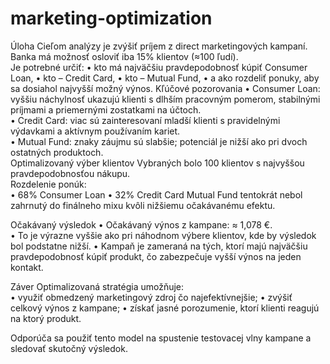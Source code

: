 # marketing-optimization

Úloha
Cieľom analýzy je zvýšiť príjem z direct marketingových kampaní.  
Banka má možnosť osloviť iba 15% klientov (≈100 ľudí).  
Je potrebné určiť:
•	kto má najväčšiu pravdepodobnosť kúpiť Consumer Loan,
•	kto – Credit Card,
•	kto – Mutual Fund,
•	a ako rozdeliť ponuky, aby sa dosiahol najvyšší možný výnos.
Kľúčové pozorovania
•	Consumer Loan: vyššiu náchylnosť ukazujú klienti s dlhším pracovným pomerom, stabilnými príjmami a priemernými zostatkami na účtoch.  
•	Credit Card: viac sú zainteresovaní mladší klienti s pravidelnými výdavkami a aktívnym používaním kariet.  
•	Mutual Fund: znaky záujmu sú slabšie; potenciál je nižší ako pri dvoch ostatných produktoch.  
Optimalizovaný výber klientov
Vybraných bolo 100 klientov s najvyššou pravdepodobnosťou nákupu.  
Rozdelenie ponúk:  
•	68% Consumer Loan 
•	32% Credit Card
 Mutual Fund tentokrát nebol zahrnutý do finálneho mixu kvôli nižšiemu očakávanému efektu.
         

Očakávaný výsledok
•	Očakávaný výnos z kampane: ≈ 1,078 €.  
•	To je výrazne vyššie ako pri náhodnom výbere klientov, kde by výsledok bol podstatne nižší.
•	Kampaň je zameraná na tých, ktorí majú najväčšiu pravdepodobnosť kúpiť produkt, čo zabezpečuje vyšší výnos na jeden kontakt.
 
Záver
Optimalizovaná stratégia umožňuje:  
•	využiť obmedzený marketingový zdroj čo najefektívnejšie;
•	zvýšiť celkový výnos z kampane;
•	získať jasné porozumenie, ktorí klienti reagujú na ktorý produkt.  

Odporúča sa použiť tento model na spustenie testovacej vlny kampane a sledovať skutočný výsledok.  
